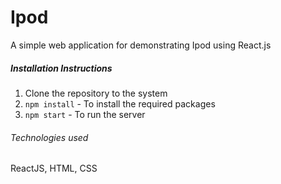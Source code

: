 # Ipod
A simple web application for demonstrating Ipod using React.js

##### Installation Instructions
1. Clone the repository to the system
2. `npm install` - To install the required packages
3. `npm start` - To run the server

###### Technologies used
ReactJS, HTML, CSS

